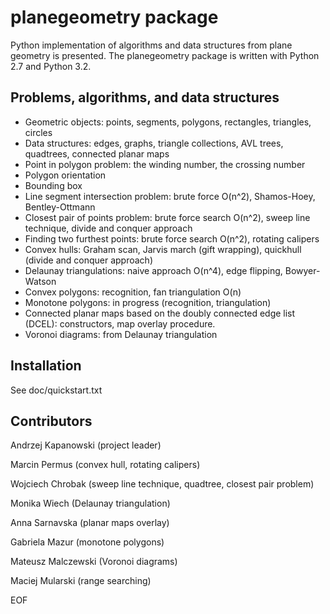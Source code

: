# planegeometry package

Python implementation of algorithms and data structures
from plane geometry is presented.
The planegeometry package is written with Python 2.7 and Python 3.2.

## Problems, algorithms, and data structures

* Geometric objects: points, segments, polygons, rectangles, triangles, circles
* Data structures: edges, graphs, triangle collections, AVL trees, 
quadtrees, connected planar maps
* Point in polygon problem: the winding number, the crossing number
* Polygon orientation
* Bounding box
* Line segment intersection problem: 
brute force O(n^2), Shamos-Hoey, Bentley-Ottmann
* Closest pair of points problem: brute force search O(n^2), 
sweep line technique, divide and conquer approach
* Finding two furthest points: brute force search O(n^2), rotating calipers
* Convex hulls: Graham scan, Jarvis march (gift wrapping), 
quickhull (divide and conquer approach)
* Delaunay triangulations: naive approach O(n^4), edge flipping, Bowyer-Watson
* Convex polygons: recognition, fan triangulation O(n)
* Monotone polygons: in progress (recognition, triangulation)
* Connected planar maps based on the doubly connected edge list (DCEL): 
constructors, map overlay procedure.
* Voronoi diagrams: from Delaunay triangulation

## Installation

See doc/quickstart.txt

## Contributors

Andrzej Kapanowski (project leader)

Marcin Permus (convex hull, rotating calipers)

Wojciech Chrobak (sweep line technique, quadtree, closest pair problem)

Monika Wiech (Delaunay triangulation)

Anna Sarnavska (planar maps overlay)

Gabriela Mazur (monotone polygons)

Mateusz Malczewski (Voronoi diagrams)

Maciej Mularski (range searching)

EOF
